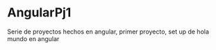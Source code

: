 # AngularPj1
Serie de proyectos hechos en angular, primer proyecto, set up de hola mundo en angular

